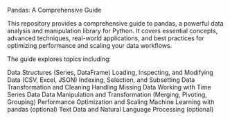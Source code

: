 Pandas: A Comprehensive Guide

This repository provides a comprehensive guide to pandas, a powerful data analysis and manipulation library for Python. It covers essential concepts, advanced techniques, real-world applications, and best practices for optimizing performance and scaling your data workflows.

The guide explores topics including:

Data Structures (Series, DataFrame)
Loading, Inspecting, and Modifying Data (CSV, Excel, JSON)
Indexing, Selection, and Subsetting
Data Transformation and Cleaning
Handling Missing Data
Working with Time Series Data
Data Manipulation and Transformation (Merging, Pivoting, Grouping)
Performance Optimization and Scaling
Machine Learning with pandas (optional)
Text Data and Natural Language Processing (optional)

